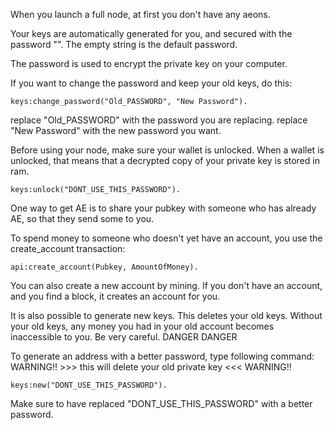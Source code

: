 When you launch a full node, at first you don't have any aeons.

Your keys are automatically generated for you, and secured with the password "". The empty string is the default password.

The password is used to encrypt the private key on your computer.

If you want to change the password and keep your old keys, do this:
```
keys:change_password("Old_PASSWORD", "New Password").
```

replace "Old_PASSWORD" with the password you are replacing.
replace "New Password" with the new password you want.


Before using your node, make sure your wallet is unlocked. When a wallet is unlocked, that means that a decrypted copy of your private key is stored in ram.

```
keys:unlock("DONT_USE_THIS_PASSWORD").
```

One way to get AE is to share your pubkey with someone who has already AE, so that they send some to you.


To spend money to someone who doesn't yet have an account, you use the create_account transaction:
``` 
api:create_account(Pubkey, AmountOfMoney).
```
You can also create a new account by mining. If you don't have an account, and you find a block, it creates an account for you.


It is also possible to generate new keys. This deletes your old keys. Without your old keys, any money you had in your old account becomes inaccessible to you. Be very careful. DANGER DANGER

To generate an address with a better password, type following command: WARNING!! >>> this will delete your old private key <<< WARNING!!

```
keys:new("DONT_USE_THIS_PASSWORD").
```

Make sure to have replaced "DONT_USE_THIS_PASSWORD" with a better password.
